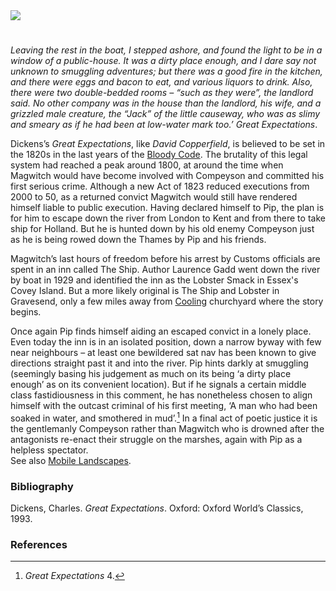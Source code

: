 <html><head></head><body><a href="https://dev.visual-essays.app"><img src="https://dev-visual-essays.netlify.app/images/ve-button.png"/></a>
<param author="Ken Moffat and Carolyn W. de la L. Oulton" banner="/images/banners/19c.jpg" layout="vtl" title="The Ship and Lobster" ve-config=""/>

<!-- Global entities -->
<param eid="Q5686" title="Charles Dickens"/>
<param eid="Q676689" title="Gravesend"/>
<param eid="Q23298" title="Kent"/>
<param eid="Q84" scope="local" title="London"/>
<param aliases="Magwitch" article="/articles/Magwitch.md" eid="Q4666596" title="Abel Magwitch"/>


<!-- Kent with map centered at Rochester -->
<param center="51.254291, 0.876473" ve-map="" zoom="10"/>

<!-- Historical map layers -->
<param active="" mapwarper="" mapwarper-id="38872" title="Kent 1820" ve-map-layer=""/>
<param mapwarper="" mapwarper-id="44832" title="Kent Topo Survey 1860" ve-map-layer=""/>
<param mapwarper="" mapwarper-id="37387" title="Kent 1808" ve-map-layer=""/>
<param mapwarper="" mapwarper-id="45555" title="Kent 1904" ve-map-layer=""/>

#

_Leaving the rest in the boat, I stepped ashore, and found the light to be in a window of a public-house. It was a dirty place enough, and I dare say not unknown to smuggling adventures; but there was a good fire in the kitchen, and there were eggs and bacon to eat, and various liquors to drink. Also, there were two double-bedded rooms – “such as they were”, the landlord said. No other company was in the house than the landlord, his wife, and a grizzled male creature, the “Jack” of the little causeway, who was as slimy and smeary as if he had been at low-water mark too.’_ _Great Expectations_.
<param attribution="© Ken Moffatt" label="Ship and Lobster" url="https://stor.artstor.org/stor/87dff019-2bdb-408a-b9a6-2c7952a1d686" ve-image=""/>

Dickens’s _Great Expectations_, like _David Copperfield_, is believed to be set in the 1820s in the last years of the [Bloody Code](/18c/18c-bloody-code). The brutality of this legal system had reached a peak around 1800, at around the time when Magwitch would have become involved with Compeyson and committed his first serious crime. Although a new Act of 1823 reduced executions from 2000 to 50, as a returned convict Magwitch would still have rendered himself liable to public execution. Having declared himself to Pip, the plan is for him to escape down the river from London to Kent and from there to take ship for Holland. But he is hunted down by his old enemy Compeyson just as he is being rowed down the Thames by Pip and his friends. 
<param manifest="https://iiif.juncture-digital.org/wc:%22He_was_taken_on_board%2C_and_instantly_manacled_at_the_wrists_and_ankles.%22.jpeg/manifest.json" ve-image-v2/>

Magwitch’s last hours of freedom before his arrest by Customs officials are spent in an inn called The Ship. Author Laurence Gadd went down the river by boat in 1929 and identified the inn as the Lobster Smack in Essex's Covey Island. But a more likely original is The Ship and Lobster in Gravesend, only a few miles away from [Cooling](/dickens/great-expectations-cooling) churchyard where the story begins.  
<param manifest="https://iiif.juncture-digital.org/wc:Escaped_convict_Magwitch%2C_by_J._Clayton_Clarke_%28Kyd%29%2C_c._1900.jpg/manifest.json" ve-image-v2/>
<param center="Q676689" ve-map="" zoom="10"/>

Once again Pip finds himself aiding an escaped convict in a lonely place. Even today the inn is in an isolated position, down a narrow byway with few near neighbours  – at least one bewildered sat nav has been known to give directions straight past it and into the river. Pip hints darkly at smuggling (seemingly basing his judgement as much on its being ‘a dirty place enough’ as on its convenient location). But if he signals a certain middle class fastidiousness in this comment, he has nonetheless chosen to align himself with the outcast criminal of his first meeting, ‘A man who had been soaked in water, and smothered in mud’.[^ref1]  In a final act of poetic justice it is the gentlemanly Compeyson rather than Magwitch who is drowned after the antagonists re-enact their struggle on the marshes, again with Pip as a helpless spectator.   
See also [Mobile Landscapes](mobile-landscapes).
<param manifest="https://iiif.juncture-digital.org/wc:Magwitch_and_Copeyson_struggling%2C_by_F.A._Fraser.jpeg/manifest.json" ve-image-v2/>
<param center="Q676689" ve-map="" zoom="10"/>

### Bibliography

Dickens, Charles. _Great Expectations_.  Oxford: Oxford World’s Classics, 1993.

### References

[^ref1]: _Great Expectations_ 4. 
</body></html>